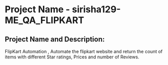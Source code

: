 # Project Name - sirisha129-ME_QA_FLIPKART

## Project Name and Description:
FlipKart Automation , Automate the flipkart website and return the count of items with different Star ratings, Prices and number of Reviews.


